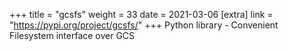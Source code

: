 +++
title = "gcsfs"
weight = 33
date = 2021-03-06
[extra]
link = "https://pypi.org/project/gcsfs/"
+++
Python library - Convenient Filesystem interface over GCS

